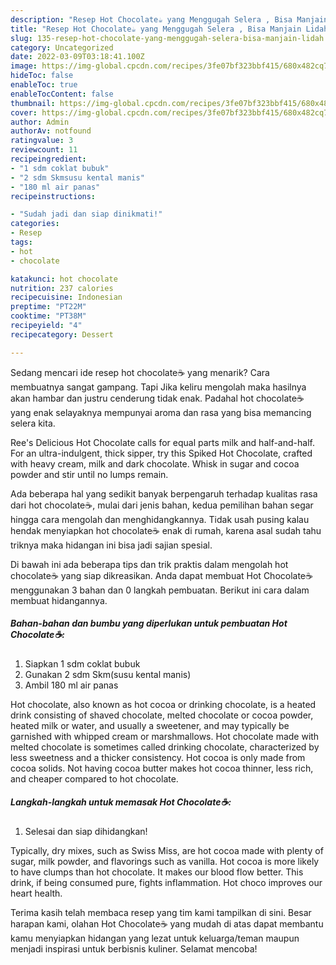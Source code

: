 ```yaml
---
description: "Resep Hot Chocolate☕ yang Menggugah Selera , Bisa Manjain Lidah"
title: "Resep Hot Chocolate☕ yang Menggugah Selera , Bisa Manjain Lidah"
slug: 135-resep-hot-chocolate-yang-menggugah-selera-bisa-manjain-lidah
category: Uncategorized
date: 2022-03-09T03:18:41.100Z
image: https://img-global.cpcdn.com/recipes/3fe07bf323bbf415/680x482cq70/hot-chocolate-foto-resep-utama.jpg
hideToc: false
enableToc: true
enableTocContent: false
thumbnail: https://img-global.cpcdn.com/recipes/3fe07bf323bbf415/680x482cq70/hot-chocolate-foto-resep-utama.jpg
cover: https://img-global.cpcdn.com/recipes/3fe07bf323bbf415/680x482cq70/hot-chocolate-foto-resep-utama.jpg
author: Admin
authorAv: notfound
ratingvalue: 3
reviewcount: 11
recipeingredient:
- "1 sdm coklat bubuk"
- "2 sdm Skmsusu kental manis"
- "180 ml air panas"
recipeinstructions:

- "Sudah jadi dan siap dinikmati!"
categories:
- Resep
tags:
- hot
- chocolate

katakunci: hot chocolate 
nutrition: 237 calories
recipecuisine: Indonesian
preptime: "PT22M"
cooktime: "PT38M"
recipeyield: "4"
recipecategory: Dessert

---
```



Sedang mencari ide resep hot chocolate☕ yang menarik? Cara membuatnya sangat gampang. Tapi Jika keliru mengolah maka hasilnya akan hambar dan justru cenderung tidak enak. Padahal hot chocolate☕ yang enak selayaknya mempunyai aroma dan rasa yang bisa memancing selera kita.


Ree&#39;s Delicious Hot Chocolate calls for equal parts milk and half-and-half. For an ultra-indulgent, thick sipper, try this Spiked Hot Chocolate, crafted with heavy cream, milk and dark chocolate. Whisk in sugar and cocoa powder and stir until no lumps remain.

Ada beberapa hal yang sedikit banyak berpengaruh terhadap kualitas rasa dari hot chocolate☕, mulai dari jenis bahan, kedua pemilihan bahan segar hingga cara mengolah dan menghidangkannya. Tidak usah pusing kalau hendak menyiapkan hot chocolate☕ enak di rumah, karena asal sudah tahu triknya maka hidangan ini bisa jadi sajian spesial.


Di bawah ini ada beberapa tips dan trik praktis dalam mengolah hot chocolate☕ yang siap dikreasikan. Anda dapat membuat Hot Chocolate☕ menggunakan 3 bahan dan 0 langkah pembuatan. Berikut ini cara dalam membuat hidangannya.

<!--inarticleads1-->

##### Bahan-bahan dan bumbu yang diperlukan untuk pembuatan Hot Chocolate☕:

1. Siapkan 1 sdm coklat bubuk
1. Gunakan 2 sdm Skm(susu kental manis)
1. Ambil 180 ml air panas


Hot chocolate, also known as hot cocoa or drinking chocolate, is a heated drink consisting of shaved chocolate, melted chocolate or cocoa powder, heated milk or water, and usually a sweetener, and may typically be garnished with whipped cream or marshmallows. Hot chocolate made with melted chocolate is sometimes called drinking chocolate, characterized by less sweetness and a thicker consistency. Hot cocoa is only made from cocoa solids. Not having cocoa butter makes hot cocoa thinner, less rich, and cheaper compared to hot chocolate. 

<!--inarticleads2-->

##### Langkah-langkah untuk memasak Hot Chocolate☕:


1. Selesai dan siap dihidangkan!

Typically, dry mixes, such as Swiss Miss, are hot cocoa made with plenty of sugar, milk powder, and flavorings such as vanilla. Hot cocoa is more likely to have clumps than hot chocolate. It makes our blood flow better. This drink, if being consumed pure, fights inflammation. Hot choco improves our heart health. 

Terima kasih telah membaca resep yang tim kami tampilkan di sini. Besar harapan kami, olahan Hot Chocolate☕ yang mudah di atas dapat membantu kamu menyiapkan hidangan yang lezat untuk keluarga/teman maupun menjadi inspirasi untuk berbisnis kuliner. Selamat mencoba!
